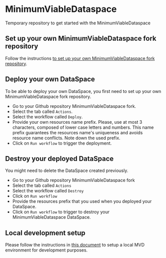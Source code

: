 # MinimumViableDataspace

Temporary repository to get started with the MinimumViableDataspace

## Set up your own MinimumViableDataspace fork repository

Follow the instructions [to set up your own MinimumViableDataspace fork repository](docs/developer/continuous_deployment.md).

## Deploy your own DataSpace

To be able to deploy your own DataSpace, you first need to set up your own MinimumViableDataspace fork repository.

- Go to your Github repository MinimumViableDataspace fork.
- Select the tab called `Actions`.
- Select the workflow called `Deploy`.
- Provide your own resources name prefix. Please, use at most 3 characters, composed of lower case letters and numbers.
  This name prefix guarantees the resources name's uniqueness and avoids resource name conflicts.
  Note down the used prefix.
- Click on `Run workflow` to trigger the deployment.

## Destroy your deployed DataSpace

You might need to delete the DataSpace created previously.

- Go to your Github repository MinimumViableDataspace fork
- Select the tab called `Actions`
- Select the workflow called `Destroy`
- Click on `Run workflow`
- Provide the resources prefix that you used when you deployed your DataSpace.
- Click on `Run workflow` to trigger to destroy your MinimumViableDataspace DataSpace.

## Local development setup

Please follow the instructions in [this document](system-tests/README.md) to setup a local MVD environment for development purposes.
